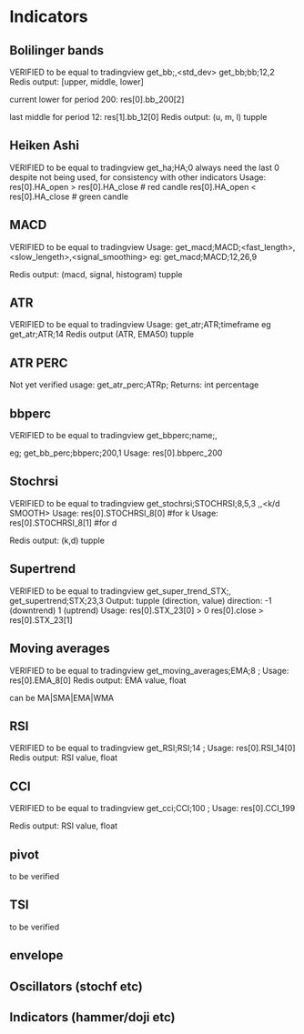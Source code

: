 # Indicators

## Bolilinger bands
VERIFIED to be equal to tradingview
get_bb;<name><period>,<std_dev>
get_bb;bb;12,2
Redis output: [upper, middle, lower]

current lower for period 200:
res[0].bb_200[2]

last middle for period 12:
res[1].bb_12[0]
Redis output: (u, m, l) tupple

## Heiken Ashi
VERIFIED to be equal to tradingview
get_ha;HA;0
always need the last 0 despite not being used, for consistency with other indicators
Usage:
res[0].HA_open > res[0].HA_close # red candle
res[0].HA_open < res[0].HA_close # green candle

## MACD
VERIFIED to be equal to tradingview
Usage: get_macd;MACD;<fast_length>,<slow_lengeth>,<signal_smoothing>
eg: get_macd;MACD;12,26,9

Redis output: (macd, signal, histogram) tupple

## ATR
VERIFIED to be equal to tradingview
Usage: get_atr;ATR;timeframe
eg get_atr;ATR;14
Redis output (ATR, EMA50) tupple


## ATR PERC
Not yet verified
usage: get_atr_perc;ATRp;<ATR length><Period lookback>
Returns: int percentage


## bbperc
VERIFIED to be equal to tradingview
get_bbperc;name;<period>,<std dev>

eg; get_bb_perc;bbperc;200,1
Usage: res[0].bbperc_200

## Stochrsi
VERIFIED to be equal to tradingview
get_stochrsi;STOCHRSI;8,5,3
<RSI length>,<STOCH length>,<k/d SMOOTH>
Usage: res[0].STOCHRSI_8[0] #for k
Usage: res[0].STOCHRSI_8[1] #for d

Redis output: (k,d) tupple

## Supertrend
VERIFIED to be equal to tradingview
get_super_trend_STX;<ATR Period>,<ATR Multiplier>
get_supertrend;STX;23,3
Output: tupple (direction, value)
direction: -1 (downtrend)
            1 (uptrend)
Usage:
res[0].STX_23[0] > 0
res[0].close > res[0].STX_23[1]

## Moving averages
VERIFIED to be equal to tradingview
get_moving_averages;EMA;8
<function>;<MA><timeframe>
Usage: res[0].EMA_8[0]
Redis output: EMA value, float

<MA> can be MA|SMA|EMA|WMA

## RSI
VERIFIED to be equal to tradingview
get_RSI;RSI;14
<function>;<string><RSI length>
Usage: res[0].RSI_14[0]
Redis output: RSI value, float

## CCI
VERIFIED to be equal to tradingview
get_cci;CCI;100
<function>;<string><CCI length>
Usage: res[0].CCI_199

Redis output: RSI value, float

## pivot
to be verified

## TSI
to be verified

## envelope


## Oscillators (stochf etc)

## Indicators (hammer/doji etc)
